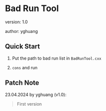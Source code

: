 # Bad Run Tool

version: 1.0

author: yghuang

## Quick Start

1. Put the path to bad run list in `BadRunTool.cxx`

2. `cons` and run

## Patch Note

23.04.2024 by yghuang (v1.0):

> First version
